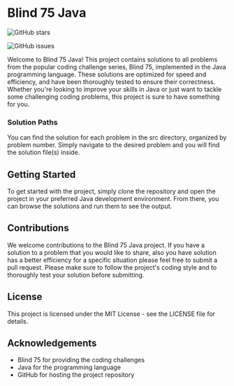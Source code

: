 # Blind 75 Java

![GitHub stars](https://img.shields.io/github/stars/theabhayprajapati/Blind75Java.svg?style=social&label=Star)

![GitHub issues](https://img.shields.io/github/issues/theabhayprajapati/Blind75Java.svg)

Welcome to Blind 75 Java! This project contains solutions to all problems from the popular coding challenge series, Blind 75, implemented in the Java programming language. These solutions are optimized for speed and efficiency, and have been thoroughly tested to ensure their correctness. Whether you're looking to improve your skills in Java or just want to tackle some challenging coding problems, this project is sure to have something for you.

### Solution Paths
You can find the solution for each problem in the src directory, organized by problem number. Simply navigate to the desired problem and you will find the solution file(s) inside.

## Getting Started
To get started with the project, simply clone the repository and open the project in your preferred Java development environment. From there, you can browse the solutions and run them to see the output.

## Contributions
We welcome contributions to the Blind 75 Java project. If you have a solution to a problem that you would like to share, also you have solution has a better efficiency for a specific situation please feel free to submit a pull request. Please make sure to follow the project's coding style and to thoroughly test your solution before submitting.

## License
This project is licensed under the MIT License - see the LICENSE file for details.

## Acknowledgements
- Blind 75 for providing the coding challenges
- Java for the programming language
- GitHub for hosting the project repository